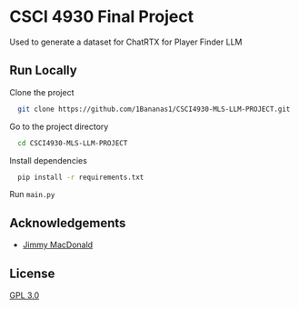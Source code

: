 
# CSCI 4930 Final Project

Used to generate a dataset for ChatRTX for Player Finder LLM




## Run Locally

Clone the project

```bash
  git clone https://github.com/1Bananas1/CSCI4930-MLS-LLM-PROJECT.git
```

Go to the project directory

```bash
  cd CSCI4930-MLS-LLM-PROJECT
```

Install dependencies

```bash
  pip install -r requirements.txt
```

Run `main.py`


## Acknowledgements

 - [Jimmy MacDonald](https://github.com/1bananas1)



## License

[GPL 3.0](https://choosealicense.com/licenses/gpl-3.0/)


